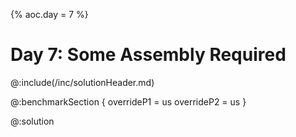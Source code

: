 {% aoc.day = 7 %}

# Day 7: Some Assembly Required

@:include(/inc/solutionHeader.md)

@:benchmarkSection {
    overrideP1 = us
    overrideP2 = us
}

@:solution